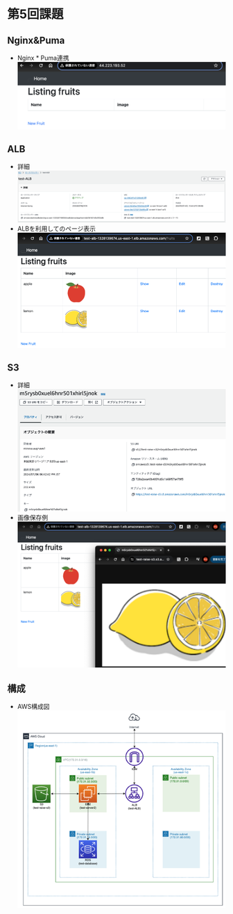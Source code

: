 # 第5回課題

## Nginx&Puma
- Nginx * Puma連携
![エビデンス](images/lecture05/nginx&puma_page.png)

## ALB
- 詳細
![エビデンス](images/lecture05/ALB.png)
- ALBを利用してのページ表示
![エビデンス](images/lecture05/ALB_URL.png)

## S3
- 詳細
![エビデンス](images/lecture05/s3-detail.png)
- 画像保存例
![エビデンス](images/lecture05/s3-image.png)

## 構成
- AWS構成図
![エビデンス](images/lecture05/architecture-diagram.png)